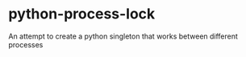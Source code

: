 # python-process-lock
An attempt to create a python singleton that works between different processes

